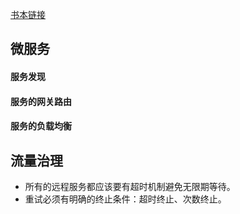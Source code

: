 [书本链接](https://icyfenix.cn/)
## 微服务
#### 服务发现
#### 服务的网关路由
#### 服务的负载均衡

## 流量治理
- 所有的远程服务都应该要有超时机制避免无限期等待。
- 重试必须有明确的终止条件：超时终止、次数终止。